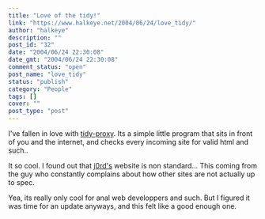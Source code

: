 ```yaml
---
title: "Love of the tidy!"
link: "https://www.halkeye.net/2004/06/24/love_tidy/"
author: "halkeye"
description: ""
post_id: "32"
date: "2004/06/24 22:30:08"
date_gmt: "2004/06/24 22:30:08"
comment_status: "open"
post_name: "love_tidy"
status: "publish"
category: "People"
tags: []
cover: ""
post_type: "post"
---
```


I've fallen in love with [tidy-proxy](http://tidy-proxy.freesources.org/). Its a simple little program that sits in front of you and the internet, and checks every incoming site for valid html and such..

It so cool. I found out that [j0rd's](http://j0rd.ath.cx) website is non standard... This coming from the guy who constantly complains about how other sites are not actually up to spec.

Yea, its really only cool for anal web developpers and such. But I figured it was time for an update anyways, and this felt like a good enough one.